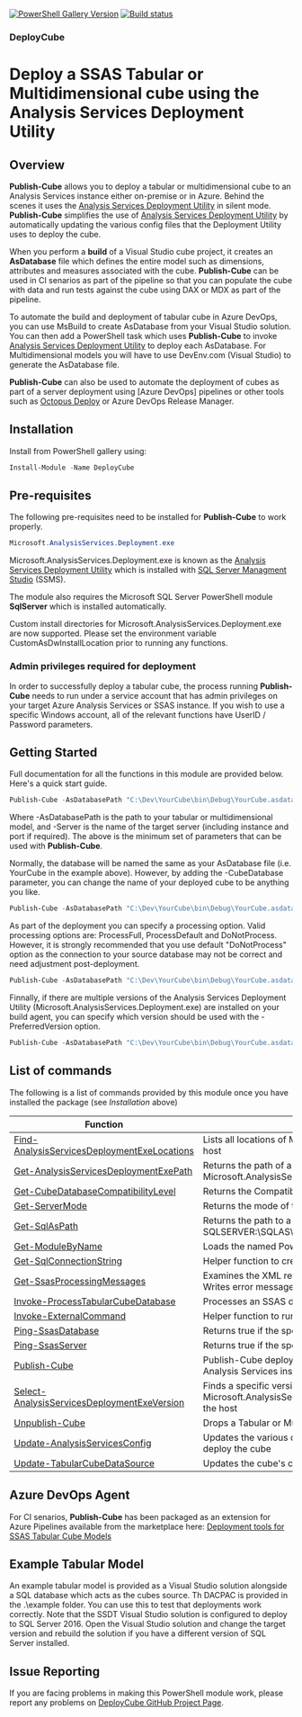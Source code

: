 [![PowerShell Gallery Version](https://img.shields.io/powershellgallery/v/DeployCube.svg)](https://www.powershellgallery.com/packages/DeployCube)
[![Build status](https://dev.azure.com/drjohnt/DeployCube/_apis/build/status/DeployCube-CI)](https://dev.azure.com/drjohnt/DeployCube/_build/latest?definitionId=5)

### DeployCube

# Deploy a SSAS Tabular or Multidimensional cube using the Analysis Services Deployment Utility

## Overview

**Publish-Cube** allows you to deploy a tabular or multidimensional cube to an Analysis Services instance either on-premise or in Azure.  Behind the scenes it uses the
[Analysis Services Deployment Utility](https://docs.microsoft.com/en-us/sql/analysis-services/multidimensional-models/deploy-model-solutions-with-the-deployment-utility)
in silent mode.
**Publish-Cube** simplifies the use of [Analysis Services Deployment Utility](https://docs.microsoft.com/en-us/sql/analysis-services/multidimensional-models/deploy-model-solutions-with-the-deployment-utility)
by automatically updating the various config files that the Deployment Utility uses to deploy the cube.

When you perform a **build** of a Visual Studio cube project, it creates an **AsDatabase** file which defines the entire model such as dimensions, attributes and measures associated with the cube.
**Publish-Cube** can be used in CI senarios as part of the pipeline so that you can populate the cube with data and run tests against the cube using DAX or MDX as part of the pipeline.

To automate the build and deployment of tabular cube in Azure DevOps, you can use MsBuild to create AsDatabase from your Visual Studio solution.  You can then add a PowerShell task which uses **Publish-Cube** to invoke [Analysis Services Deployment Utility](https://docs.microsoft.com/en-us/sql/analysis-services/multidimensional-models/deploy-model-solutions-with-the-deployment-utility) to deploy each AsDatabase.
For Multidimensional models you will have to use DevEnv.com (Visual Studio) to generate the AsDatabase file.

**Publish-Cube** can also be used to automate the deployment of cubes as part of a server deployment using [Azure DevOps] pipelines or other tools such as [Octopus Deploy](https://octopus.com/) or Azure DevOps Release Manager.

## Installation

Install from PowerShell gallery using:

~~~~~~~~~~~~~~~~~~~~~~~~~~~~~~~~~~~~~~~~~~~~~~~~~~~~~~~~~~~~~~~~~~~~~ powershell
Install-Module -Name DeployCube
~~~~~~~~~~~~~~~~~~~~~~~~~~~~~~~~~~~~~~~~~~~~~~~~~~~~~~~~~~~~~~~~~~~~~~~~~~~~~~~~

## Pre-requisites

The following pre-requisites need to be installed for **Publish-Cube** to work properly.

~~~~~~~~~~~~~~~~~~~~~~~~~~~~~~~~~~~~~~~~~~~~~~~~~~~~~~~~~~~~~~~~~~~~~ powershell
Microsoft.AnalysisServices.Deployment.exe
~~~~~~~~~~~~~~~~~~~~~~~~~~~~~~~~~~~~~~~~~~~~~~~~~~~~~~~~~~~~~~~~~~~~~~~~~~~~~~~~

Microsoft.AnalysisServices.Deployment.exe is known as the [Analysis Services Deployment Utility](https://docs.microsoft.com/en-us/analysis-services/deployment/deploy-model-solutions-with-the-deployment-utility) which is installed with [SQL Server Managment Studio](https://docs.microsoft.com/en-us/sql/ssms/download-sql-server-management-studio-ssms) (SSMS).

The module also requires the Microsoft SQL Server PowerShell module **SqlServer** which is installed automatically.

Custom install directories for Microsoft.AnalysisServices.Deployment.exe are now supported.  Please set the environment variable CustomAsDwInstallLocation prior to running any functions.

### Admin privileges required for deployment

In order to successfully deploy a tabular cube, the process running **Publish-Cube** needs to run under a service account that has admin privileges on your target Azure Analysis Services or SSAS instance.  If you wish to use a specific Windows account, all of the relevant functions have UserID / Password parameters.

## Getting Started

Full documentation for all the functions in this module are provided below.  Here's a quick start guide.

~~~~~~~~~~~~~~~~~~~~~~~~~~~~~~~~~~~~~~~~~~~~~~~~~~~~~~~~~~~~~~~~~~~~~ powershell
Publish-Cube -AsDatabasePath "C:\Dev\YourCube\bin\Debug\YourCube.asdatabase" -Server "YourCubeServer"
~~~~~~~~~~~~~~~~~~~~~~~~~~~~~~~~~~~~~~~~~~~~~~~~~~~~~~~~~~~~~~~~~~~~~~~~~~~~~~~~

Where -AsDatabasePath is the path to your tabular or multidimensional model, and -Server is the name of the target server (including instance and port if required).  The above is the minimum set of parameters that can be used with **Publish-Cube**.

Normally, the database will be named the same as your AsDatabase file (i.e. YourCube in the example above).  However, by adding the -CubeDatabase parameter, you can change the name of your deployed cube to be anything you like.

~~~~~~~~~~~~~~~~~~~~~~~~~~~~~~~~~~~~~~~~~~~~~~~~~~~~~~~~~~~~~~~~~~~~~ powershell
Publish-Cube -AsDatabasePath "C:\Dev\YourCube\bin\Debug\YourCube.asdatabase" -Server "YourCubeServer" -CubeDatabase "YourNewCubeName"
~~~~~~~~~~~~~~~~~~~~~~~~~~~~~~~~~~~~~~~~~~~~~~~~~~~~~~~~~~~~~~~~~~~~~~~~~~~~~~~~

As part of the deployment you can specify a processing option.  Valid processing options are: ProcessFull, ProcessDefault and DoNotProcess.  However, it is strongly recommended that you use default "DoNotProcess" option as the connection to your source database may not be correct and need adjustment post-deployment.

~~~~~~~~~~~~~~~~~~~~~~~~~~~~~~~~~~~~~~~~~~~~~~~~~~~~~~~~~~~~~~~~~~~~~ powershell
Publish-Cube -AsDatabasePath "C:\Dev\YourCube\bin\Debug\YourCube.asdatabase" -Server "YourCubeServer" -ProcessingOption "DoNotProcess"
~~~~~~~~~~~~~~~~~~~~~~~~~~~~~~~~~~~~~~~~~~~~~~~~~~~~~~~~~~~~~~~~~~~~~~~~~~~~~~~~

Finnally, if there are multiple versions of the Analysis Services Deployment Utility (Microsoft.AnalysisServices.Deployment.exe) are installed on your build agent, you can specify which version should be used with the -PreferredVersion option.

~~~~~~~~~~~~~~~~~~~~~~~~~~~~~~~~~~~~~~~~~~~~~~~~~~~~~~~~~~~~~~~~~~~~~ powershell
Publish-Cube -AsDatabasePath "C:\Dev\YourCube\bin\Debug\YourCube.asdatabase" -Server "YourCubeServer" -PreferredVersion latest
~~~~~~~~~~~~~~~~~~~~~~~~~~~~~~~~~~~~~~~~~~~~~~~~~~~~~~~~~~~~~~~~~~~~~~~~~~~~~~~~

## List of commands

The following is a list of commands provided by this module once you have installed the package (see *Installation* above)

| **Function**             | **Description**                                                             |
|--------------------------|-----------------------------------------------------------------------------|
| [Find-AnalysisServicesDeploymentExeLocations](https://github.com/DrJohnT/DeployCube/blob/master/docs/Find-AnalysisServicesDeploymentExeLocations.md) | Lists all locations of Microsoft.AnalysisServices.Deployment.exe on the host |
| [Get-AnalysisServicesDeploymentExePath](https://github.com/DrJohnT/DeployCube/blob/master/docs/Get-AnalysisServicesDeploymentExePath.md) | Returns the path of a specific version of Microsoft.AnalysisServices.Deployment.exe |
| [Get-CubeDatabaseCompatibilityLevel](https://github.com/DrJohnT/DeployCube/blob/master/docs/Get-CubeDatabaseCompatibilityLevel.md) | Returns the CompatibilityLevel of a deployed cube database |
| [Get-ServerMode](https://github.com/DrJohnT/DeployCube/blob/master/docs/Get-ServerMode.md) | Returns the mode of the server: Tabular or Multidimensional |
| [Get-SqlAsPath](https://github.com/DrJohnT/DeployCube/blob/master/docs/Get-SqlAsPath.md) | Returns the path to a specific cube database SQLSERVER:\SQLAS\YourServer\DEFAULT\Databases\YourCubeDatabase |
| [Get-ModuleByName](https://github.com/DrJohnT/DeployCube/blob/master/docs/Get-ModuleByName.md) | Loads the named PowerShell module, installing it if required || Publish-Cube                                | Publishes a Tabular or Multidimensional cube to the specified server |
| [Get-SqlConnectionString](https://github.com/DrJohnT/DeployCube/blob/master/docs/Get-SqlConnectionString.md) | Helper function to create valid SQL Server database connection strings |
| [Get-SsasProcessingMessages](https://github.com/DrJohnT/DeployCube/blob/master/docs/Get-SqlConnectionString.md) | Examines the XML returned by the Invoke-AsCmd function to find errors.  Writes error message if errors are found |
| [Invoke-ProcessTabularCubeDatabase](https://github.com/DrJohnT/DeployCube/blob/master/docs/Invoke-ProcessTabularCubeDatabase.md) | Processes an SSAS database on a SQL Server SSAS instance |
| [Invoke-ExternalCommand](https://github.com/DrJohnT/DeployCube/blob/master/docs/Invoke-ExternalCommand.md) | Helper function to run command-line programs |
| [Ping-SsasDatabase](https://github.com/DrJohnT/DeployCube/blob/master/docs/Ping-SsasDatabase.md) | Returns true if the specified SSAS database exists on the server |
| [Ping-SsasServer](https://github.com/DrJohnT/DeployCube/blob/master/docs/Ping-SsasServer.md) | Returns true if the specified SSAS server exists |
| [Publish-Cube](https://github.com/DrJohnT/DeployCube/blob/master/docs/Publish-Cube.md) | Publish-Cube deploys a tabular or multidimentional cube to a SQL Server Analysis Services instance |
| [Select-AnalysisServicesDeploymentExeVersion](https://github.com/DrJohnT/DeployCube/blob/master/docs/Select-AnalysisServicesDeploymentExeVersion.md) | Finds a specific version of the Microsoft.AnalysisServices.Deployment.exe if more than one present on the host |
| [Unpublish-Cube](https://github.com/DrJohnT/DeployCube/blob/master/docs/Unpublish-Cube.md) | Drops a Tabular or Multidimensional cube from the specified server |
| [Update-AnalysisServicesConfig](https://github.com/DrJohnT/DeployCube/blob/master/docs/Update-AnalysisServicesConfig.md) | Updates the various config files (listed below) which are needed to deploy the cube |
| [Update-TabularCubeDataSource](https://github.com/DrJohnT/DeployCube/blob/master/docs/Update-TabularCubeDataSource.md) | Updates the cube's connection to the source SQL database. |

## Azure DevOps Agent

For CI senarios, **Publish-Cube** has been packaged as an extension for Azure Pipelines available from the marketplace here: [Deployment tools for SSAS Tabular Cube Models](https://marketplace.visualstudio.com/items?itemName=DrJohnExtensions.DeployTabularModel)

## Example Tabular Model

An example tabular model is provided as a Visual Studio solution alongside a SQL database which acts as the cubes source.  Th
DACPAC is provided in the .\example folder.  You can use this to test that deployments work correctly.  Note that the SSDT Visual Studio solution is configured to deploy to SQL Server 2016.  Open the Visual Studio solution and change the target version and rebuild the solution if you have a different version of SQL Server installed.

## Issue Reporting

If you are facing problems in making this PowerShell module work, please report any
problems on [DeployCube GitHub Project
Page](https://github.com/DrJohnT/DeployCube/issues).
